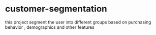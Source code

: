 # customer-segmentation
this project segment the user into different groups based on purchasing behavior , demographics  and other features
